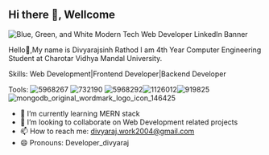 ## Hi there 👋, Wellcome

![Blue, Green, and White Modern Tech Web Developer LinkedIn Banner](https://github.com/divyaraj2004/divyaraj2004/assets/111244724/208870aa-acec-45a4-9507-26266f805aa1)

Hello👋,My name is Divyarajsinh Rathod I am 4th Year Computer Engineering Student at Charotar Vidhya Mandal University.

Skills:
Web Development|Frontend Developer|Backend Developer

Tools:
![5968267](https://github.com/divyaraj2004/divyaraj2004/assets/111244724/2955d9ad-6ac8-4698-be2d-d681e7f7cb7d) ![732190](https://github.com/divyaraj2004/divyaraj2004/assets/111244724/7628f008-e80b-407c-b036-f4f81fdddede) ![5968292](https://github.com/divyaraj2004/divyaraj2004/assets/111244724/57e9aee4-e400-4cd0-afb6-af8ca33ceee4)![1126012](https://github.com/divyaraj2004/divyaraj2004/assets/111244724/b1af3b61-904d-428f-8a1e-a019737ee790)![919825](https://github.com/divyaraj2004/divyaraj2004/assets/111244724/a3f9dca7-f576-4ba5-a59c-d2d61bcd717c) ![mongodb_original_wordmark_logo_icon_146425](https://github.com/divyaraj2004/divyaraj2004/assets/111244724/5901c978-5d19-4c39-8e02-02e04909e560)








- 🌱 I’m currently learning MERN stack
- 👯 I’m looking to collaborate on Web Development related projects
- 📫 How to reach me: divyaraj.work2004@gmail.com
- 😄 Pronouns: Developer_divyaraj


